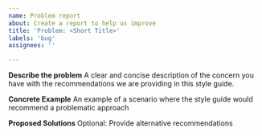 ```yaml
---
name: Problem report
about: Create a report to help us improve
title: 'Problem: <Short Title>'
labels: 'bug'
assignees: ''

---
```


**Describe the problem**
A clear and concise description of the concern you have with the recommendations we are providing in this style guide.

**Concrete Example**
An example of a scenario where the style guide would recommend a problematic approach

**Proposed Solutions**
Optional: Provide alternative recommendations
